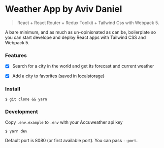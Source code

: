 Weather App by Aviv Daniel
===

> React + React Router + Redux Toolkit + Tailwind Css with Webpack 5.

A bare minimum, and as much as un-opinionated as can be, boilerplate so you can start develope and deploy React apps with Tailwind CSS and Webpack 5.

### Features

- [x] Search for a city in the world and get its forecast and current weather
- [x] Add a city to favorites (saved in localstorage)


### Install

```$shell
$ git clone && yarn
```

### Development

Copy `.env.example` to `.env` with your Accuweather api key

```$shell
$ yarn dev
```

Default port is 8080 (or first available port). You can pass `--port`.




